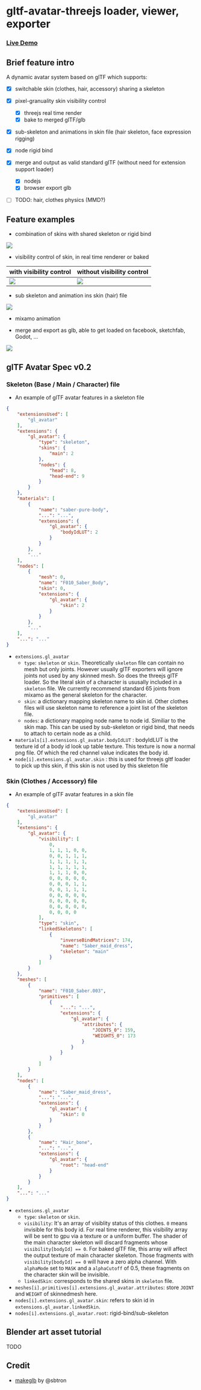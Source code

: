 # gltf-avatar-threejs loader, viewer, exporter

### [Live Demo]()

## Brief feature intro

A dynamic avatar system based on glTF which supports: 

- [x] switchable skin (clothes, hair, accessory) sharing a skeleton
- [x] pixel-granuality skin visibility control
    - [x] threejs real time render
    - [x] bake to merged glTF/glb
- [x] sub-skeleton and animations in skin file (hair skeleton, face expression rigging)
- [x] node rigid bind
- [x] merge and output as valid standard glTF (without need for extension support loader)
    - [x] nodejs
    - [x] browser export glb
- [ ] TODO: hair, clothes physics (MMD?)


## Feature examples

* combination of skins with shared skeleton or rigid bind

![](imgs/combination.gif)

* visibility control of skin, in real time renderer or baked

| with visibility control | without visibility control |
|-------------------------|----------------------------|
|  ![](imgs/with-v.png)   | ![](imgs/without-v.png)    |

* sub skeleton and animation ins skin (hair) file

![](imgs/sub-s.gif)

* mixamo animation

* merge and export as glb, able to get loaded on facebook, sketchfab, Godot, ...

![](imgs/facebook.png)


## glTF Avatar Spec v0.2

### Skeleton (Base / Main / Character) file

* An example of glTF avatar features in a skeleton file

```json
{
    "extensionsUsed": [
        "gl_avatar"
    ],
    "extensions": {
        "gl_avatar": {
            "type": "skeleton",
            "skins": {
                "main": 2
            },
            "nodes": {
                "head": 8,
                "head-end": 9
            }
        }
    },
    "materials": [
        {
            "name": "saber-pure-body",
            "...": "...",
            "extensions": {
                "gl_avatar": {
                    "bodyIdLUT": 2
                }
            }
        },
        "..."
    ],
    "nodes": [
        {
            "mesh": 0,
            "name": "F010_Saber_Body",
            "skin": 0,
            "extensions": {
                "gl_avatar": {
                    "skin": 2
                }
            }
        },
        "..."
    ],
    "...": "..."
}
```
* `extensions.gl_avatar`
    - `type`: `skeleton` or `skin`. Theoretically `skeleton` file can contain no mesh but only joints. However usually glTF exporters will ignore joints not used by any skinned mesh. So does the threejs glTF loader. So the literal skin of a character is ususally included in a `skeleton` file. We currently recommend standard 65 joints from mixamo as the general skeleton for the character.
    - `skin`: a dictionary mapping skeleton name to skin id. Other clothes files will use skeleton name to reference a joint list of the skeleton file.
    - `nodes`: a dictionary mapping node name to node id. Similiar to the skin map. This can be used by sub-skeleton or rigid bind, that needs to attach to certain node as a child.
* `materials[i].extensions.gl_avatar.bodyIdLUT` : bodyIdLUT is the texture id of a body id look up table texture. This texture is now a normal png file. Of which the red channel value indicates the body id.
* `node[i].extensions.gl_avatar.skin` : this is used for threejs gltf loader to pick up this skin, if this skin is not used by this skeleton file


### Skin (Clothes / Accessory) file


* An example of glTF avatar features in a skin file

```json
{
    "extensionsUsed": [
        "gl_avatar"
    ],
    "extensions": {
        "gl_avatar": {
            "visibility": [
                0, 
                1, 1, 1, 0, 0, 
                0, 0, 1, 1, 1, 
                1, 1, 1, 1, 1,
                1, 1, 1, 1, 1,
                1, 1, 1, 0, 0,
                0, 0, 0, 0, 0,
                0, 0, 0, 1, 1,
                0, 0, 1, 1, 1,
                0, 0, 0, 0, 0,
                0, 0, 0, 0, 0,
                0, 0, 0, 0, 0,
                0, 0, 0, 0
            ],
            "type": "skin",
            "linkedSkeletons": [
                {
                    "inverseBindMatrices": 174,
                    "name": "Saber_maid_dress",
                    "skeleton": "main"
                }
            ]
        }
    },
    "meshes": [
        {
            "name": "F010_Saber.003",
            "primitives": [
                {
                    "...": "...",
                    "extensions": {
                        "gl_avatar": {
                            "attributes": {
                                "JOINTS_0": 159,
                                "WEIGHTS_0": 173
                            }
                        }
                    }
                }
            ]
        }
    ],
    "nodes": [
        {
            "name": "Saber_maid_dress",
            "...": "...",
            "extensions": {
                "gl_avatar": {
                    "skin": 0
                }
            }
        },
        {
            "name": "Hair_bone",
            "...": "...",
            "extensions": {
                "gl_avatar": {
                    "root": "head-end"
                }
            }
        }
    ],
    "...": "..."
}
```

* `extensions.gl_avatar`
    - `type`: `skeleton` or `skin`. 
    - `visibility`: It's an array of visiblity status of this clothes. `0` means invisible for this body id. For real time renderer, this visibility array will be sent to gpu via a texture or a uniform buffer. The shader of the main character skeleton will discard fragments whose `visibility[bodyId] == 0`. For baked glTF file, this array will affect the output texture of main character skeleton. Those fragments with `visibility[bodyId] == 0` will have a zero alpha channel. With `alphaMode` set to `MASK` and a `alphaCutoff` of 0.5, these fragments on the character skin will be invisible.
    - `linkedSkin`: corresponds to the shared skins in `skeleton` file.
* `meshes[i].primitives[i].extensions.gl_avatar.attributes`: store `JOINT` and `WEIGHT` of skinnedmesh here.
* `nodes[i].extensions.gl_avatar.skin`: refers to skin id in `extensions.gl_avatar.linkedSkin`.
* `nodes[i].extensions.gl_avatar.root`: rigid-bind/sub-skeleton


## Blender art asset tutorial

TODO


## Credit

* [makeglb](https://github.com/sbtron/makeglb) by @sbtron